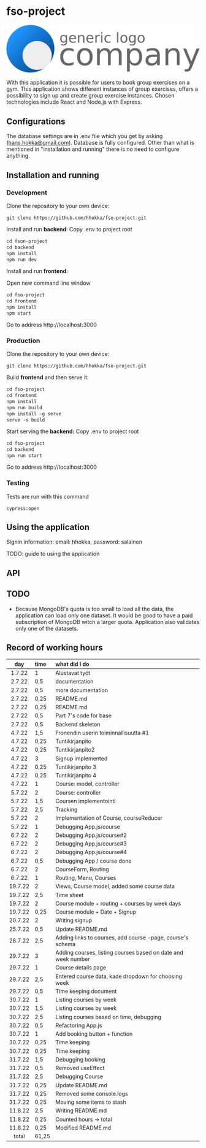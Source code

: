 # fso-project
![logo](https://raw.githubusercontent.com/hhokka/dev-academy-2022-fall-exercise/111dec7357e9309b79bbe22d60f7fe140a9feddd/readme/logo-generic.svg)

With this application it is possible for users to book group exercises on a gym. This application shows different instances of group exercises, offers a possibility to sign up and create group exercise instances. Chosen technologies include React and Node.js with Express.

## Configurations
The database settings are in .env file which you get by asking (hans.hokka@gmail.com). Database is fully configured. Other than what is mentioned in "installation and running" there is no need to configure anything. 


## Installation and running
### Development
Clone the repository to your own device:
```
git clone https://github.com/hhokka/fso-project.git
```
Install and run **backend**:
Copy .env to project root
```
cd fson-project
cd backend
npm install
npm run dev
```
Install and run **frontend**:

Open new command line window
```
cd fso-project
cd frontend
npm install
npm start
```
Go to address http://localhost:3000

### Production
Clone the repository to your own device:
```
git clone https://github.com/hhokka/fso-project.git
```

Build **frontend** and then serve it:
```
cd fso-project
cd frontend
npm install
npm run build
npm install -g serve
serve -s build
```
Start serving the **backend:**
Copy .env to project root
```
cd fso-project
cd backend
npm run start
```
Go to address http://localhost:3000
### Testing

Tests are run with this command
```
cypress:open
```
## Using the application

Signin information: email: hhokka, password: salainen

TODO: guide to using the application

## API
<!-- Returns all journeys in database:
```
GET http://localhost:3001/api/journeys
```
Adds a journey to database:
    
    POST http://localhost:3001/api/journeys + payload
Removes all journeys in database:
    
    POST http://localhost:3001/api/journeys/reset

Returns all bikeStations in database:
    
    GET http://localhost:3001/api/bikeStations
Adds a bikeStation to database:
    
    POST http://localhost:3001/api/bikeStations + payload

Removes all bikeStations in database:
    
    POST http://localhost:3001/api/bikeStations/reset
 -->
## TODO
- Because MongoDB's quota is too small to load all the data, the application can load only one dataset. It would be good to have a paid subscription of MongoDB witch a larger quota. Application also validates only one of the datasets.

## Record of working hours

|   day   | time  | what did I do                                                 |
| :-----: | :---- | :------------------------------------------------------------ |
| 1.7.22  | 1     | Alustavat työt                                                | 2.7.22 | 0,5 | initial commit |
| 2.7.22  | 0,5   | documentation                                                 |
| 2.7.22  | 0,5   | more documentation                                            |
| 2.7.22  | 0,25  | README.md                                                     |
| 2.7.22  | 0,25  | README.md                                                     |
| 2.7.22  | 0,5   | Part 7's code for base                                        |
| 2.7.22  | 0,5   | Backend skeleton                                              |
| 4.7.22  | 1,5   | Fronendin userin toiminnallisuutta #1                         |
| 4.7.22  | 0,25  | Tuntikirjanpito                                               |
| 4.7.22  | 0,25  | Tuntikirjanpito2                                              |
| 4.7.22  | 3     | Signup implemented                                            |
| 4.7.22  | 0,25  | Tuntikirjanpito 3                                             |
| 4.7.22  | 0,25  | Tuntikirjanpito 4                                             |
| 4.7.22  | 1     | Course: model, controller                                     |
| 5.7.22  | 2     | Course: controller                                            |
| 5.7.22  | 1,5   | Coursen implementointi                                        |
| 5.7.22  | 2,5   | Tracking                                                      |
| 5.7.22  | 2     | Implementation of Course, courseReducer                       |
| 5.7.22  | 1     | Debugging App.js/course                                       |
| 6.7.22  | 2     | Debugging App.js/course#2                                     |
| 6.7.22  | 2     | Debugging App.js/course#3                                     |
| 6.7.22  | 2     | Debugging App.js/course#4                                     |
| 6.7.22  | 0,5   | Debugging App / course done                                   |
| 6.7.22  | 2     | CourseForm, Routing                                           |
| 6.7.22  | 1     | Routing, Menu, Courses                                        |
| 19.7.22 | 2     | Views, Course model, added some course data                   |
| 19.7.22 | 2,5   | Time sheet                                                    |
| 19.7.22 | 2     | Course module + routing + courses by week days                |
| 19.7.22 | 0,25  | Course module + Date + Signup                                 |
| 20.7.22 | 2     | Writing signup                                                |
| 25.7.22 | 0,5   | Update README.md                                              |
| 28.7.22 | 2,5   | Adding links to courses, add course -page, course's schema    |
| 29.7.22 | 3     | Adding courses, listing courses based on date and week number |
| 29.7.22 | 1     | Course details page                                           |
| 29.7.22 | 2,5   | Entered course data, kade dropdown for choosing week          |
| 29.7.22 | 0,5   | Time keeping document                                         |
| 30.7.22 | 1     | Listing courses by week                                       |
| 30.7.22 | 1,5   | Listing courses by week                                       |
| 30.7.22 | 2,5   | Listing courses based on time, debugging                      |
| 30.7.22 | 0,5   | Refactoring App.js                                            |
| 30.7.22 | 1     | Add booking button + function                                 |
| 30.7.22 | 0,25  | Time keeping                                                  |
| 30.7.22 | 0,25  | Time keeping                                                  |
| 31.7.22 | 1,5   | Debugging booking                                             |
| 31.7.22 | 0,5   | Removed useEffect                                             |
| 31.7.22 | 2,5   | Debugging Course                                              |
| 31.7.22 | 0,25  | Update README.md                                              |
| 31.7.22 | 0,25  | Removed some console.logs                                     |
| 31.7.22 | 0,25  | Moving some items to stash                                    |
| 11.8.22 | 2,5   | Writing README.md                                             |
| 11.8.22 | 0,25  | Counted hours -> total                                        |
| 11.8.22 | 0,25  | Modified README.md                                            |
|  total  | 61,25 |
